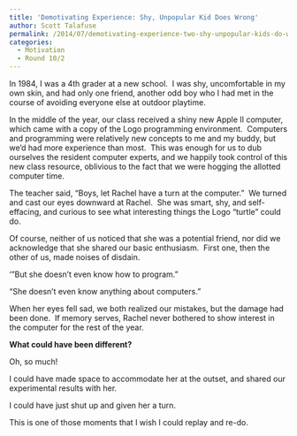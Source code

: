 ```yaml
---
title: 'Demotivating Experience: Shy, Unpopular Kid Does Wrong'
author: Scott Talafuse
permalink: /2014/07/demotivating-experience-two-shy-unpopular-kids-do-wrong/
categories:
  - Motivation
  - Round 10/2
---
```

In 1984, I was a 4th grader at a new school.  I was shy, uncomfortable in my own skin, and had only one friend, another odd boy who I had met in the course of avoiding everyone else at outdoor playtime.

In the middle of the year, our class received a shiny new Apple II computer, which came with a copy of the Logo programming environment.  Computers and programming were relatively new concepts to me and my buddy, but we&#8217;d had more experience than most.  This was enough for us to dub ourselves the resident computer experts, and we happily took control of this new class resource, oblivious to the fact that we were hogging the allotted computer time.

The teacher said, &#8220;Boys, let Rachel have a turn at the computer.&#8221;  We turned and cast our eyes downward at Rachel.  She was smart, shy, and self-effacing, and curious to see what interesting things the Logo &#8220;turtle&#8221; could do.

Of course, neither of us noticed that she was a potential friend, nor did we acknowledge that she shared our basic enthusiasm.  First one, then the other of us, made noises of disdain.

&#8216;&#8221;But she doesn&#8217;t even know how to program.&#8221;

&#8220;She doesn&#8217;t even know anything about computers.&#8221;

When her eyes fell sad, we both realized our mistakes, but the damage had been done.  If memory serves, Rachel never bothered to show interest in the computer for the rest of the year.

**What could have been different?**

Oh, so much!

I could have made space to accommodate her at the outset, and shared our experimental results with her.

I could have just shut up and given her a turn.

This is one of those moments that I wish I could replay and re-do.
